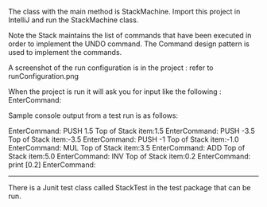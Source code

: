 The class with the main method is StackMachine.
Import this project in IntelliJ  and run the StackMachine class.

Note the Stack maintains the list of commands that have  been executed in order to implement the 
UNDO command. The Command design pattern is used to implement the commands.

A screenshot of the run configuration is  in the project : refer to runConfiguration.png



When the project is run it will ask you for input like the following :
EnterCommand:

Sample console output from a test run is as follows:

EnterCommand:
PUSH 1.5
Top of Stack item:1.5
EnterCommand:
PUSH -3.5
Top of Stack item:-3.5
EnterCommand:
PUSH -1
Top of Stack item:-1.0
EnterCommand:
MUL
Top of Stack item:3.5
EnterCommand:
ADD
Top of Stack item:5.0
EnterCommand:
INV
Top of Stack item:0.2
EnterCommand:
print
[0.2]
EnterCommand:

----
There is a Junit test class called StackTest in the test package that can be run.


